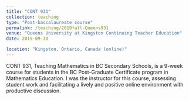 ```yaml
---
title: "CONT 931"
collection: teaching
type: "Post-baccalaureate course"
permalink: /teaching/2019fall-Queens931
venue: "Queens University at Kingston Continuing Teacher Education"
date: 2019-09-30

location: "Kingston, Ontario, Canada (online)"
---
```


CONT 931, Teaching Mathematics in BC Secondary Schools, is a 9-week course for students in the BC Post-Graduate Certificate program in Mathematics Education. I was the instructor for this course, assessing student work and facilitating a lively and positive online environment with productive discussion.
